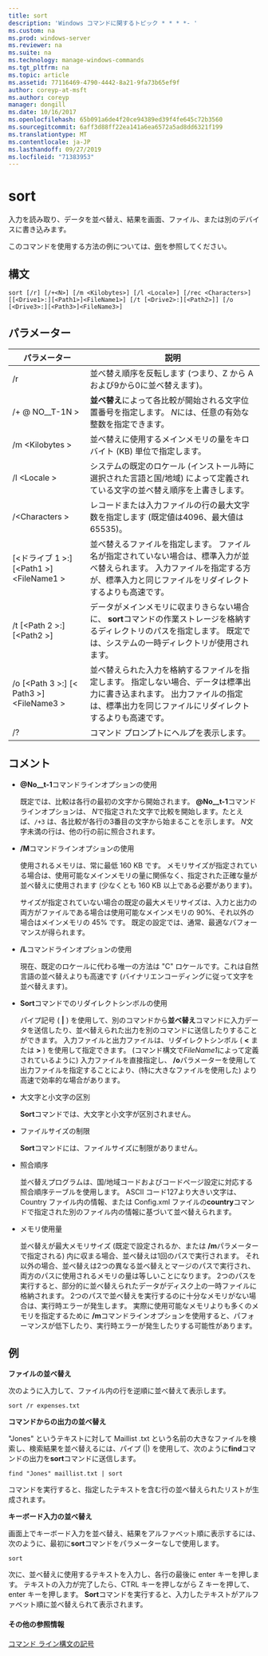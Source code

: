 ```yaml
---
title: sort
description: 'Windows コマンドに関するトピック * * * *- '
ms.custom: na
ms.prod: windows-server
ms.reviewer: na
ms.suite: na
ms.technology: manage-windows-commands
ms.tgt_pltfrm: na
ms.topic: article
ms.assetid: 77116469-4790-4442-8a21-9fa73b65ef9f
author: coreyp-at-msft
ms.author: coreyp
manager: dongill
ms.date: 10/16/2017
ms.openlocfilehash: 65b091a6de4f20ce94389ed39f4fe645c72b3560
ms.sourcegitcommit: 6aff3d88ff22ea141a6ea6572a5ad8dd6321f199
ms.translationtype: MT
ms.contentlocale: ja-JP
ms.lasthandoff: 09/27/2019
ms.locfileid: "71383953"
---
```

# <a name="sort"></a>sort



入力を読み取り、データを並べ替え、結果を画面、ファイル、または別のデバイスに書き込みます。

このコマンドを使用する方法の例については、[例](#BKMK_examples)を参照してください。

## <a name="syntax"></a>構文

```
sort [/r] [/+<N>] [/m <Kilobytes>] [/l <Locale>] [/rec <Characters>] [[<Drive1>:][<Path1>]<FileName1>] [/t [<Drive2>:][<Path2>]] [/o [<Drive3>:][<Path3>]<FileName3>]
```

## <a name="parameters"></a>パラメーター

|パラメーター|説明|
|---------|-----------|
|/r|並べ替え順序を反転します (つまり、Z から A および9から0に並べ替えます)。|
|/+ @ NO__T-1N >|**並べ替え**によって各比較が開始される文字位置番号を指定します。 *N*には、任意の有効な整数を指定できます。|
|/m \<Kilobytes >|並べ替えに使用するメインメモリの量をキロバイト (KB) 単位で指定します。|
|/l \<Locale >|システムの既定のロケール (インストール時に選択された言語と国/地域) によって定義されている文字の並べ替え順序を上書きします。|
|/\<Characters >|レコードまたは入力ファイルの行の最大文字数を指定します (既定値は4096、最大値は 65535)。|
|[\<ドライブ 1 >:][\<Path1 >] \<FileName1 >|並べ替えるファイルを指定します。 ファイル名が指定されていない場合は、標準入力が並べ替えられます。 入力ファイルを指定する方が、標準入力と同じファイルをリダイレクトするよりも高速です。|
|/t [\<Path 2 >:] [\<Path2 >]|データがメインメモリに収まりきらない場合に、 **sort**コマンドの作業ストレージを格納するディレクトリのパスを指定します。 既定では、システムの一時ディレクトリが使用されます。|
|/o [\<Path 3 >:] [\< Path3 >] \<FileName3 >|並べ替えられた入力を格納するファイルを指定します。 指定しない場合、データは標準出力に書き込まれます。 出力ファイルの指定は、標準出力を同じファイルにリダイレクトするよりも高速です。|
|/?|コマンド プロンプトにヘルプを表示します。|

## <a name="remarks"></a>コメント

-   **@No__t-1**コマンドラインオプションの使用

    既定では、比較は各行の最初の文字から開始されます。 **@No__t-1**コマンドラインオプションは、 *N*で指定された文字で比較を開始します。たとえば、`/+3` は、各比較が各行の3番目の文字から始まることを示します。 *N*文字未満の行は、他の行の前に照合されます。
-   **/M**コマンドラインオプションの使用

    使用されるメモリは、常に最低 160 KB です。 メモリサイズが指定されている場合は、使用可能なメインメモリの量に関係なく、指定された正確な量が並べ替えに使用されます (少なくとも 160 KB 以上である必要があります)。

    サイズが指定されていない場合の既定の最大メモリサイズは、入力と出力の両方がファイルである場合は使用可能なメインメモリの 90%、それ以外の場合はメインメモリの 45% です。 既定の設定では、通常、最適なパフォーマンスが得られます。
-   **/L**コマンドラインオプションの使用

    現在、既定のロケールに代わる唯一の方法は "C" ロケールです。これは自然言語の並べ替えよりも高速です (バイナリエンコーディングに従って文字を並べ替えます)。
-   **Sort**コマンドでのリダイレクトシンボルの使用

    パイプ記号 ( **|** ) を使用して、別のコマンドから**並べ替え**コマンドに入力データを送信したり、並べ替えられた出力を別のコマンドに送信したりすることができます。 入力ファイルと出力ファイルは、リダイレクトシンボル ( **<** または **>** ) を使用して指定できます。 (コマンド構文で*FileName1*によって定義されているように) 入力ファイルを直接指定し、 **/o**パラメーターを使用して出力ファイルを指定することにより、(特に大きなファイルを使用した) より高速で効率的な場合があります。
-   大文字と小文字の区別

    **Sort**コマンドでは、大文字と小文字が区別されません。
-   ファイルサイズの制限

    **Sort**コマンドには、ファイルサイズに制限がありません。
-   照合順序

    並べ替えプログラムは、国/地域コードおよびコードページ設定に対応する照合順序テーブルを使用します。 ASCII コード127より大きい文字は、Country ファイル内の情報、または Config.xml ファイルの**country**コマンドで指定された別のファイル内の情報に基づいて並べ替えられます。
-   メモリ使用量

    並べ替えが最大メモリサイズ (既定で設定されるか、または **/m**パラメーターで指定される) 内に収まる場合、並べ替えは1回のパスで実行されます。 それ以外の場合、並べ替えは2つの異なる並べ替えとマージのパスで実行され、両方のパスに使用されるメモリの量は等しいことになります。 2つのパスを実行すると、部分的に並べ替えられたデータがディスク上の一時ファイルに格納されます。 2つのパスで並べ替えを実行するのに十分なメモリがない場合は、実行時エラーが発生します。 実際に使用可能なメモリよりも多くのメモリを指定するために **/m**コマンドラインオプションを使用すると、パフォーマンスが低下したり、実行時エラーが発生したりする可能性があります。

## <a name="BKMK_examples"></a>例

**ファイルの並べ替え**

次のように入力して、ファイル内の行を逆順に並べ替えて表示します。

`sort /r expenses.txt`

**コマンドからの出力の並べ替え**

"Jones" というテキストに対して Maillist .txt という名前の大きなファイルを検索し、検索結果を並べ替えるには、パイプ (|) を使用して、次のように**find**コマンドの出力を**sort**コマンドに送信します。

`find "Jones" maillist.txt | sort`

コマンドを実行すると、指定したテキストを含む行の並べ替えられたリストが生成されます。

**キーボード入力の並べ替え**

画面上でキーボード入力を並べ替え、結果をアルファベット順に表示するには、次のように、最初に**sort**コマンドをパラメーターなしで使用します。

`sort`

次に、並べ替えに使用するテキストを入力し、各行の最後に enter キーを押します。 テキストの入力が完了したら、CTRL キーを押しながら Z キーを押して、enter キーを押します。 **Sort**コマンドを実行すると、入力したテキストがアルファベット順に並べ替えられて表示されます。

#### <a name="additional-references"></a>その他の参照情報

[コマンド ライン構文の記号](command-line-syntax-key.md)